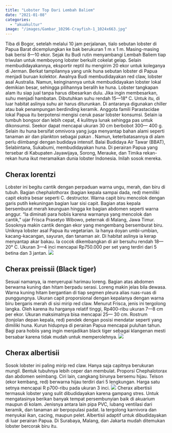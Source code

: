 ```yaml
---
title: "Lobster Top Dari Lembah Baliem"
date: "2021-01-08"
categories: 
  - "akuakultur"
image: "/images/Gambar_10296-Crayfish-1_1024x663.jpg"
---
```


Tiba di Bogor, setelah melalui 10 jam perjalanan, tialo sebutan lobster di Papua Barat dicemplungkan ke bak berukuran 1 m x 1 m. Masing-masing bak berisi 8—10 ekor. Sejak itu Budi rutin menyambangi Lembah Baliem tiap triwulan untuk memboyong lobster berkulit cokelat gelap. Selain membudidayakannya, eksportir reptil itu mengirim 20 ekor untuk koleganya di Jerman. Berkat tampilannya yang unik huna sebutan lobster di Papua menjadi buruan kolektor. Awalnya Budi membudidayakan red claw, lobster asal Australia. Namun, keinginannya untuk membudidayakan lobster lokal demikian besar, sehingga pilihannya beralih ke huna. Lobster tangkapan alam itu siap jual tanpa harus dibesarkan dulu. Jika ingin membesarkan, suhu menjadi hambatan. Dibutuhkan suhu rendah 15—18° C. Untuk itu, di luar habitat aslinya suhu air harus diturunkan. Di antaranya digunakan chiller atau bak penampungan berdinding keramik. Anggota famili Parastacidae lokal Papua itu berpotensi mengisi ceruk pasar lobster konsumsi. Selain ia tumbuh bongsor dan lebih cepat, 4 kulitnya lunak sehingga pas untuk dikonsumsi. Seekor dapat mencapai ukuran 30 cm berbobot 300— 400 g. Selain itu huna bersifat omnivora yang juga menyantap bahan alami seperti tanaman air dan plankton sebagai pakan . Namun, keterbatasannya di alam perlu diimbangi dengan budidaya intensif. Balai Budidaya Air Tawar (BBAT), Selabintana, Sukabumi, membudidayakan huna. Di perairan Papua yang tersebar di Kabupaten Jayawijaya, Sorong, Merauke, dan Timika rekan-rekan huna ikut meramaikan dunia lobster Indonesia. Inilah sosok mereka.

## Cherax lorentzi

Lobster ini begitu cantik dengan perpaduan warna ungu, merah, dan biru di tubuh. Bagian chephalothorax (bagian kepala sampai dada, red) memiliki capit ekstra besar seperti C. destructor. Warna capit biru mencolok dengan garis putih kekuningan bagian luar sisi capit. Bagian atas kepala bersemburat merah keunguan hingga ke bagian abdomen seperti warna anggur. “Ia diminati para hobiis karena warnanya yang mencolok dan cantik," ujar Frisca Prasetyo Wibowo, peternak di Malang, Jawa Timur. Sosoknya makin cantik dengan ekor yang mengembang bersemburat biru. Uniknya lobster asal Papua itu vegetarian. Ia hanya doyan umbi-umbian, kacang-kacangan, sayuran, dan tanaman air. Di habitat aslinya ia kerap menyantap akar bakau. Ia cocok dikembangkan di air bersuhu rendah 18—20° C. Ukuran 3—4 inci mencapai Rp750.000 per set yang terdiri dari 5 betina dan 3 jantan. [![](/images/Cherax-lorentzi.jpg)](http://localhost/mitra/wp-content/uploads/2021/01/Cherax-lorentzi.jpg)

## Cherax preissii (Black tiger)

Sesuai namanya, ia menyerupai harimau loreng. Bagian atas abdomen berwarna kuning dan hitam berpadu serasi. Loreng makin jelas bila dewasa. Warna kuning hitam bergantian di tiap segmen pleura alias ruas-ruas di punggungnya. Ukuran capit proporsional dengan kepalanya dengan warna biru bergaris merah di sisi mirip red claw. Menurut Frisca, jenis ini tergolong langka. Oleh karena itu harganya relatif tinggi, Rp400-ribu ukuran 7—8 cm per ekor. Ukuran maksimalnya bisa mencapai 25— 30 cm. Rostrum (tonjolan depan kepala, red) pendek dengan posisi mendatar seperti yang dimiliki huna. Kurun hidupnya di perairan Papua mencapai puluhan tahun. Bagi para hobiis yang ingin menjadikan black tiger sebagai klangenan mesti bersabar karena tidak mudah untuk memperolehnya. [![](/images/Cherax-preissii.jpg)](http://localhost/mitra/wp-content/uploads/2021/01/Cherax-preissii.jpg)

## Cherax albertisii

Sosok lobster ini paling mirip red claw. Hanya saja capitnya berukuran mungil. Bentuk tubuhnya lebih ceper dan membulat. Proporsi Chephalotorax dan abdomen seimbang. Ciri lain, cangkang birunya bersemu hijau. Telson (ekor kembang, red) berwarna hijau terdiri dari 5 lengkungan. Harga satu setnya mencapai R p700-ribu pada ukuran 3 inci. [![](/images/Cherax-albertisii.jpg)](http://localhost/mitra/wp-content/uploads/2021/01/Cherax-albertisii.jpg) Cherax albertisii termasuk lobster yang sulit dibudidayakan karena gampang stres. Untuk mengatasinya berikan banyak tempat persembunyian baik di akuarium maupun di kolam. Jenisnya antara lain pipa PVC, lubang ventilasi dari keramik, dan tanaman air berpopulasi padat. Ia tergolong karnivora dan menyukai ikan, cacing, maupun pelet. Albertisii adaptif untuk dibudidayakan di luar perairan Papua. Di Surabaya, Malang, dan Jakarta mudah ditemukan lobster bercorak biru itu.
